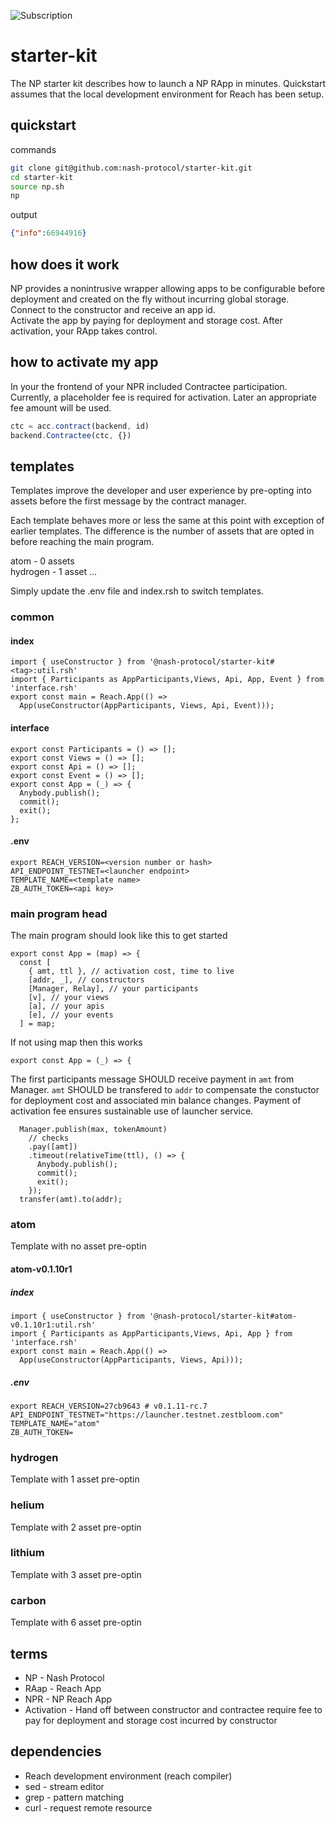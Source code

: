 ![Subscription](https://user-images.githubusercontent.com/23183451/230681874-ca00dea2-aa6c-412f-a670-69672697cf15.png)

# starter-kit

The NP starter kit describes how to launch a NP RApp in minutes. Quickstart assumes that the local development environment for Reach has been setup.

## quickstart

commands
```bash
git clone git@github.com:nash-protocol/starter-kit.git 
cd starter-kit 
source np.sh 
np
```

output
```json
{"info":66944916}
```

## how does it work

NP provides a nonintrusive wrapper allowing apps to be configurable before deployment and created on the fly without incurring global storage.   
Connect to the constructor and receive an app id.   
Activate the app by paying for deployment and storage cost. 
After activation, your RApp takes control.

## how to activate my app

In your the frontend of your NPR included Contractee participation. Currently, a placeholder fee is required for activation. Later an appropriate fee amount will be used.

```js
ctc = acc.contract(backend, id)
backend.Contractee(ctc, {})
```

## templates

Templates improve the developer and user experience by pre-opting into assets before the first message by the contract manager.

Each template behaves more or less the same at this point with exception of earlier templates. The difference is the number of assets that are opted in before reaching the main program.

atom - 0 assets  
hydrogen - 1 asset
...

Simply update the .env file and index.rsh to switch templates.


### common

#### index

```
import { useConstructor } from '@nash-protocol/starter-kit#<tag>:util.rsh'
import { Participants as AppParticipants,Views, Api, App, Event } from 'interface.rsh'
export const main = Reach.App(() => 
  App(useConstructor(AppParticipants, Views, Api, Event)));
```

#### interface

```
export const Participants = () => [];
export const Views = () => [];
export const Api = () => [];
export const Event = () => [];
export const App = (_) => {
  Anybody.publish();
  commit();
  exit();
};
```

#### .env

```
export REACH_VERSION=<version number or hash>
API_ENDPOINT_TESTNET=<launcher endpoint>
TEMPLATE_NAME=<template name>
ZB_AUTH_TOKEN=<api key>
```

### main program head

The main program should look like this to get started

```
export const App = (map) => {
  const [
    { amt, ttl }, // activation cost, time to live
    [addr, _], // constructors
    [Manager, Relay], // your participants
    [v], // your views
    [a], // your apis
    [e], // your events
  ] = map;
```

If not using map then this works

```
export const App = (_) => {
```

The first participants message SHOULD receive payment in `amt` from Manager. `amt` SHOULD be transfered to `addr` to compensate the constuctor for deployment cost and associated min balance changes. Payment of activation fee ensures sustainable use of launcher service. 

```
  Manager.publish(max, tokenAmount)
    // checks
    .pay([amt])
    .timeout(relativeTime(ttl), () => {
      Anybody.publish();
      commit();
      exit();
    });
  transfer(amt).to(addr);
```
  

### atom

Template with no asset pre-optin

#### atom-v0.1.10r1

##### index

```
import { useConstructor } from '@nash-protocol/starter-kit#atom-v0.1.10r1:util.rsh'
import { Participants as AppParticipants,Views, Api, App } from 'interface.rsh'
export const main = Reach.App(() => 
  App(useConstructor(AppParticipants, Views, Api)));
```

##### .env

```
export REACH_VERSION=27cb9643 # v0.1.11-rc.7
API_ENDPOINT_TESTNET="https://launcher.testnet.zestbloom.com"
TEMPLATE_NAME="atom"
ZB_AUTH_TOKEN=
```

### hydrogen

Template with 1 asset pre-optin

### helium

Template with 2 asset pre-optin

### lithium

Template with 3 asset pre-optin

### carbon

Template with 6 asset pre-optin

## terms

- NP - Nash Protocol
- RAap - Reach App
- NPR - NP Reach App
- Activation - Hand off between constructor and contractee require fee to pay for deployment and storage cost incurred by constructor

## dependencies

- Reach development environment (reach compiler)
- sed - stream editor
- grep - pattern matching
- curl - request remote resource


